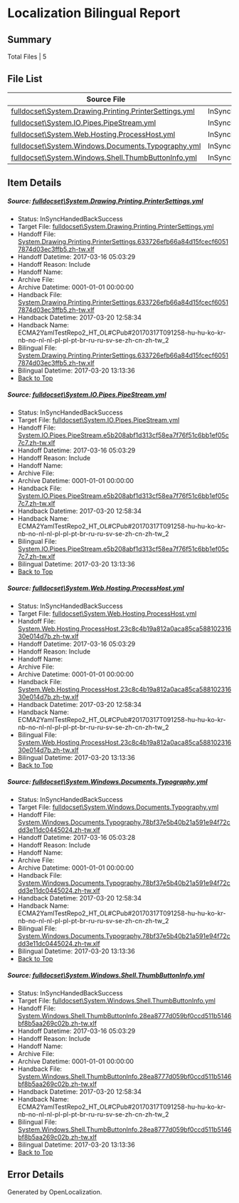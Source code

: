 # <a name='report-top'></a> Localization Bilingual Report

## Summary
 Total Files | 5

## File List
 Source File | Status | Details 
 ----------- | ------ | ------- 
 [fulldocset\System.Drawing.Printing.PrinterSettings.yml](https://github.com/OpenLocalizationTestOrg/ECMA2YamlTestRepo2/blob/9a577bbd8ead778fd4723fbdbce691e69b3b14d4/fulldocset/System.Drawing.Printing.PrinterSettings.yml) | InSyncHandedBackSuccess | [Details](#fb9718f5187ab02d858170cbcbd5593823bd493577721)
 [fulldocset\System.IO.Pipes.PipeStream.yml](https://github.com/OpenLocalizationTestOrg/ECMA2YamlTestRepo2/blob/9a577bbd8ead778fd4723fbdbce691e69b3b14d4/fulldocset/System.IO.Pipes.PipeStream.yml) | InSyncHandedBackSuccess | [Details](#567206194fcc78b2af7295b70140ef3a4b3cf10878357)
 [fulldocset\System.Web.Hosting.ProcessHost.yml](https://github.com/OpenLocalizationTestOrg/ECMA2YamlTestRepo2/blob/9a577bbd8ead778fd4723fbdbce691e69b3b14d4/fulldocset/System.Web.Hosting.ProcessHost.yml) | InSyncHandedBackSuccess | [Details](#ef2c46ca8eb8621aaa7b5d69fee981fa27e067da81621)
 [fulldocset\System.Windows.Documents.Typography.yml](https://github.com/OpenLocalizationTestOrg/ECMA2YamlTestRepo2/blob/9a577bbd8ead778fd4723fbdbce691e69b3b14d4/fulldocset/System.Windows.Documents.Typography.yml) | InSyncHandedBackSuccess | [Details](#bcfa368d7b0cbd5a6317c3af22bd4b04ee179b1d84581)
 [fulldocset\System.Windows.Shell.ThumbButtonInfo.yml](https://github.com/OpenLocalizationTestOrg/ECMA2YamlTestRepo2/blob/9a577bbd8ead778fd4723fbdbce691e69b3b14d4/fulldocset/System.Windows.Shell.ThumbButtonInfo.yml) | InSyncHandedBackSuccess | [Details](#b5685b3a188845492974c75b4cd1013fb3388abf86919)

## Item Details
##### <a name='fb9718f5187ab02d858170cbcbd5593823bd493577721'></a> Source: [fulldocset\System.Drawing.Printing.PrinterSettings.yml](https://github.com/OpenLocalizationTestOrg/ECMA2YamlTestRepo2/blob/9a577bbd8ead778fd4723fbdbce691e69b3b14d4/fulldocset/System.Drawing.Printing.PrinterSettings.yml)
* Status: InSyncHandedBackSuccess
* Target File: [fulldocset\System.Drawing.Printing.PrinterSettings.yml](https://github.com/OpenLocalizationTestOrg/ECMA2YamlTestRepo2.zh-tw/blob/76975761702a50f7081f34d4825362bf005bdd7c/fulldocset/System.Drawing.Printing.PrinterSettings.yml)
* Handoff File: [System.Drawing.Printing.PrinterSettings.633726efb66a84d15fcecf60517874d03ec3ffb5.zh-tw.xlf](https://github.com/OpenLocalizationTestOrg/ECMA2YamlTestRepo2.handoff/blob/cadaade5a6583edb23c7e6a2d3872233c1bf5168/ol-handoff/OpenLocalizationTestOrg/ECMA2YamlTestRepo2.zh-tw/master/fulldocset/System.Drawing.Printing.PrinterSettings.633726efb66a84d15fcecf60517874d03ec3ffb5.zh-tw.xlf)
* Handoff Datetime: 2017-03-16 05:03:29
* Handoff Reason: Include
* Handoff Name: 
* Archive File: 
* Archive Datetime: 0001-01-01 00:00:00
* Handback File: [System.Drawing.Printing.PrinterSettings.633726efb66a84d15fcecf60517874d03ec3ffb5.zh-tw.xlf](https://github.com/OpenLocalizationTestOrg/ECMA2YamlTestRepo2.handback/blob/e68856e969fd921c3f292e11624e5acaec400a9a/ol-handback/OpenLocalizationTestOrg/ECMA2YamlTestRepo2.zh-tw/master/fulldocset/System.Drawing.Printing.PrinterSettings.633726efb66a84d15fcecf60517874d03ec3ffb5.zh-tw.xlf)
* Handback Datetime: 2017-03-20 12:58:34
* Handback Name: ECMA2YamlTestRepo2_HT_OL#CPub#20170317T091258-hu-hu-ko-kr-nb-no-nl-nl-pl-pl-pt-br-ru-ru-sv-se-zh-cn-zh-tw_2
* Bilingual File: [System.Drawing.Printing.PrinterSettings.633726efb66a84d15fcecf60517874d03ec3ffb5.zh-tw.xlf](https://github.com/OpenLocalizationTestOrg/ECMA2YamlTestRepo2.handback/blob/e68856e969fd921c3f292e11624e5acaec400a9a/ol-handback/OpenLocalizationTestOrg/ECMA2YamlTestRepo2.zh-tw/master/fulldocset/System.Drawing.Printing.PrinterSettings.633726efb66a84d15fcecf60517874d03ec3ffb5.zh-tw.xlf)
* Bilingual Datetime: 2017-03-20 13:13:36
* [Back to Top](#report-top)

##### <a name='567206194fcc78b2af7295b70140ef3a4b3cf10878357'></a> Source: [fulldocset\System.IO.Pipes.PipeStream.yml](https://github.com/OpenLocalizationTestOrg/ECMA2YamlTestRepo2/blob/9a577bbd8ead778fd4723fbdbce691e69b3b14d4/fulldocset/System.IO.Pipes.PipeStream.yml)
* Status: InSyncHandedBackSuccess
* Target File: [fulldocset\System.IO.Pipes.PipeStream.yml](https://github.com/OpenLocalizationTestOrg/ECMA2YamlTestRepo2.zh-tw/blob/76975761702a50f7081f34d4825362bf005bdd7c/fulldocset/System.IO.Pipes.PipeStream.yml)
* Handoff File: [System.IO.Pipes.PipeStream.e5b208abf1d313cf58ea7f76f51c6bb1ef05c7c7.zh-tw.xlf](https://github.com/OpenLocalizationTestOrg/ECMA2YamlTestRepo2.handoff/blob/cadaade5a6583edb23c7e6a2d3872233c1bf5168/ol-handoff/OpenLocalizationTestOrg/ECMA2YamlTestRepo2.zh-tw/master/fulldocset/System.IO.Pipes.PipeStream.e5b208abf1d313cf58ea7f76f51c6bb1ef05c7c7.zh-tw.xlf)
* Handoff Datetime: 2017-03-16 05:03:29
* Handoff Reason: Include
* Handoff Name: 
* Archive File: 
* Archive Datetime: 0001-01-01 00:00:00
* Handback File: [System.IO.Pipes.PipeStream.e5b208abf1d313cf58ea7f76f51c6bb1ef05c7c7.zh-tw.xlf](https://github.com/OpenLocalizationTestOrg/ECMA2YamlTestRepo2.handback/blob/e68856e969fd921c3f292e11624e5acaec400a9a/ol-handback/OpenLocalizationTestOrg/ECMA2YamlTestRepo2.zh-tw/master/fulldocset/System.IO.Pipes.PipeStream.e5b208abf1d313cf58ea7f76f51c6bb1ef05c7c7.zh-tw.xlf)
* Handback Datetime: 2017-03-20 12:58:34
* Handback Name: ECMA2YamlTestRepo2_HT_OL#CPub#20170317T091258-hu-hu-ko-kr-nb-no-nl-nl-pl-pl-pt-br-ru-ru-sv-se-zh-cn-zh-tw_2
* Bilingual File: [System.IO.Pipes.PipeStream.e5b208abf1d313cf58ea7f76f51c6bb1ef05c7c7.zh-tw.xlf](https://github.com/OpenLocalizationTestOrg/ECMA2YamlTestRepo2.handback/blob/e68856e969fd921c3f292e11624e5acaec400a9a/ol-handback/OpenLocalizationTestOrg/ECMA2YamlTestRepo2.zh-tw/master/fulldocset/System.IO.Pipes.PipeStream.e5b208abf1d313cf58ea7f76f51c6bb1ef05c7c7.zh-tw.xlf)
* Bilingual Datetime: 2017-03-20 13:13:36
* [Back to Top](#report-top)

##### <a name='ef2c46ca8eb8621aaa7b5d69fee981fa27e067da81621'></a> Source: [fulldocset\System.Web.Hosting.ProcessHost.yml](https://github.com/OpenLocalizationTestOrg/ECMA2YamlTestRepo2/blob/9a577bbd8ead778fd4723fbdbce691e69b3b14d4/fulldocset/System.Web.Hosting.ProcessHost.yml)
* Status: InSyncHandedBackSuccess
* Target File: [fulldocset\System.Web.Hosting.ProcessHost.yml](https://github.com/OpenLocalizationTestOrg/ECMA2YamlTestRepo2.zh-tw/blob/76975761702a50f7081f34d4825362bf005bdd7c/fulldocset/System.Web.Hosting.ProcessHost.yml)
* Handoff File: [System.Web.Hosting.ProcessHost.23c8c4b19a812a0aca85ca58810231630e014d7b.zh-tw.xlf](https://github.com/OpenLocalizationTestOrg/ECMA2YamlTestRepo2.handoff/blob/cadaade5a6583edb23c7e6a2d3872233c1bf5168/ol-handoff/OpenLocalizationTestOrg/ECMA2YamlTestRepo2.zh-tw/master/fulldocset/System.Web.Hosting.ProcessHost.23c8c4b19a812a0aca85ca58810231630e014d7b.zh-tw.xlf)
* Handoff Datetime: 2017-03-16 05:03:29
* Handoff Reason: Include
* Handoff Name: 
* Archive File: 
* Archive Datetime: 0001-01-01 00:00:00
* Handback File: [System.Web.Hosting.ProcessHost.23c8c4b19a812a0aca85ca58810231630e014d7b.zh-tw.xlf](https://github.com/OpenLocalizationTestOrg/ECMA2YamlTestRepo2.handback/blob/e68856e969fd921c3f292e11624e5acaec400a9a/ol-handback/OpenLocalizationTestOrg/ECMA2YamlTestRepo2.zh-tw/master/fulldocset/System.Web.Hosting.ProcessHost.23c8c4b19a812a0aca85ca58810231630e014d7b.zh-tw.xlf)
* Handback Datetime: 2017-03-20 12:58:34
* Handback Name: ECMA2YamlTestRepo2_HT_OL#CPub#20170317T091258-hu-hu-ko-kr-nb-no-nl-nl-pl-pl-pt-br-ru-ru-sv-se-zh-cn-zh-tw_2
* Bilingual File: [System.Web.Hosting.ProcessHost.23c8c4b19a812a0aca85ca58810231630e014d7b.zh-tw.xlf](https://github.com/OpenLocalizationTestOrg/ECMA2YamlTestRepo2.handback/blob/e68856e969fd921c3f292e11624e5acaec400a9a/ol-handback/OpenLocalizationTestOrg/ECMA2YamlTestRepo2.zh-tw/master/fulldocset/System.Web.Hosting.ProcessHost.23c8c4b19a812a0aca85ca58810231630e014d7b.zh-tw.xlf)
* Bilingual Datetime: 2017-03-20 13:13:36
* [Back to Top](#report-top)

##### <a name='bcfa368d7b0cbd5a6317c3af22bd4b04ee179b1d84581'></a> Source: [fulldocset\System.Windows.Documents.Typography.yml](https://github.com/OpenLocalizationTestOrg/ECMA2YamlTestRepo2/blob/9a577bbd8ead778fd4723fbdbce691e69b3b14d4/fulldocset/System.Windows.Documents.Typography.yml)
* Status: InSyncHandedBackSuccess
* Target File: [fulldocset\System.Windows.Documents.Typography.yml](https://github.com/OpenLocalizationTestOrg/ECMA2YamlTestRepo2.zh-tw/blob/76975761702a50f7081f34d4825362bf005bdd7c/fulldocset/System.Windows.Documents.Typography.yml)
* Handoff File: [System.Windows.Documents.Typography.78bf37e5b40b21a591e94f72cdd3e11dc0445024.zh-tw.xlf](https://github.com/OpenLocalizationTestOrg/ECMA2YamlTestRepo2.handoff/blob/cadaade5a6583edb23c7e6a2d3872233c1bf5168/ol-handoff/OpenLocalizationTestOrg/ECMA2YamlTestRepo2.zh-tw/master/fulldocset/System.Windows.Documents.Typography.78bf37e5b40b21a591e94f72cdd3e11dc0445024.zh-tw.xlf)
* Handoff Datetime: 2017-03-16 05:03:28
* Handoff Reason: Include
* Handoff Name: 
* Archive File: 
* Archive Datetime: 0001-01-01 00:00:00
* Handback File: [System.Windows.Documents.Typography.78bf37e5b40b21a591e94f72cdd3e11dc0445024.zh-tw.xlf](https://github.com/OpenLocalizationTestOrg/ECMA2YamlTestRepo2.handback/blob/e68856e969fd921c3f292e11624e5acaec400a9a/ol-handback/OpenLocalizationTestOrg/ECMA2YamlTestRepo2.zh-tw/master/fulldocset/System.Windows.Documents.Typography.78bf37e5b40b21a591e94f72cdd3e11dc0445024.zh-tw.xlf)
* Handback Datetime: 2017-03-20 12:58:34
* Handback Name: ECMA2YamlTestRepo2_HT_OL#CPub#20170317T091258-hu-hu-ko-kr-nb-no-nl-nl-pl-pl-pt-br-ru-ru-sv-se-zh-cn-zh-tw_2
* Bilingual File: [System.Windows.Documents.Typography.78bf37e5b40b21a591e94f72cdd3e11dc0445024.zh-tw.xlf](https://github.com/OpenLocalizationTestOrg/ECMA2YamlTestRepo2.handback/blob/e68856e969fd921c3f292e11624e5acaec400a9a/ol-handback/OpenLocalizationTestOrg/ECMA2YamlTestRepo2.zh-tw/master/fulldocset/System.Windows.Documents.Typography.78bf37e5b40b21a591e94f72cdd3e11dc0445024.zh-tw.xlf)
* Bilingual Datetime: 2017-03-20 13:13:36
* [Back to Top](#report-top)

##### <a name='b5685b3a188845492974c75b4cd1013fb3388abf86919'></a> Source: [fulldocset\System.Windows.Shell.ThumbButtonInfo.yml](https://github.com/OpenLocalizationTestOrg/ECMA2YamlTestRepo2/blob/9a577bbd8ead778fd4723fbdbce691e69b3b14d4/fulldocset/System.Windows.Shell.ThumbButtonInfo.yml)
* Status: InSyncHandedBackSuccess
* Target File: [fulldocset\System.Windows.Shell.ThumbButtonInfo.yml](https://github.com/OpenLocalizationTestOrg/ECMA2YamlTestRepo2.zh-tw/blob/76975761702a50f7081f34d4825362bf005bdd7c/fulldocset/System.Windows.Shell.ThumbButtonInfo.yml)
* Handoff File: [System.Windows.Shell.ThumbButtonInfo.28ea8777d059bf0ccd511b5146bf8b5aa269c02b.zh-tw.xlf](https://github.com/OpenLocalizationTestOrg/ECMA2YamlTestRepo2.handoff/blob/cadaade5a6583edb23c7e6a2d3872233c1bf5168/ol-handoff/OpenLocalizationTestOrg/ECMA2YamlTestRepo2.zh-tw/master/fulldocset/System.Windows.Shell.ThumbButtonInfo.28ea8777d059bf0ccd511b5146bf8b5aa269c02b.zh-tw.xlf)
* Handoff Datetime: 2017-03-16 05:03:29
* Handoff Reason: Include
* Handoff Name: 
* Archive File: 
* Archive Datetime: 0001-01-01 00:00:00
* Handback File: [System.Windows.Shell.ThumbButtonInfo.28ea8777d059bf0ccd511b5146bf8b5aa269c02b.zh-tw.xlf](https://github.com/OpenLocalizationTestOrg/ECMA2YamlTestRepo2.handback/blob/e68856e969fd921c3f292e11624e5acaec400a9a/ol-handback/OpenLocalizationTestOrg/ECMA2YamlTestRepo2.zh-tw/master/fulldocset/System.Windows.Shell.ThumbButtonInfo.28ea8777d059bf0ccd511b5146bf8b5aa269c02b.zh-tw.xlf)
* Handback Datetime: 2017-03-20 12:58:34
* Handback Name: ECMA2YamlTestRepo2_HT_OL#CPub#20170317T091258-hu-hu-ko-kr-nb-no-nl-nl-pl-pl-pt-br-ru-ru-sv-se-zh-cn-zh-tw_2
* Bilingual File: [System.Windows.Shell.ThumbButtonInfo.28ea8777d059bf0ccd511b5146bf8b5aa269c02b.zh-tw.xlf](https://github.com/OpenLocalizationTestOrg/ECMA2YamlTestRepo2.handback/blob/e68856e969fd921c3f292e11624e5acaec400a9a/ol-handback/OpenLocalizationTestOrg/ECMA2YamlTestRepo2.zh-tw/master/fulldocset/System.Windows.Shell.ThumbButtonInfo.28ea8777d059bf0ccd511b5146bf8b5aa269c02b.zh-tw.xlf)
* Bilingual Datetime: 2017-03-20 13:13:36
* [Back to Top](#report-top)


## Error Details

Generated by OpenLocalization.
